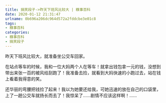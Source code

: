 ```yaml
---
title: 搞笑段子->昨天下班风比较大 | 糗事百科
date: 2020-01-12 21:31:47
urlname: 0b696a206dc964d572a2fddcbe3e01c8
tags: 
- 糗事百科
categories:
- 糗事百科
- 搞笑段子
---
```

昨天下班风比较大，就准备坐公交车回家。

在站点等车的时候，我和一位大妈两个人在等车！就拿出钱包拿一元的钱，没想到带出来张一百的被风给刮跑了！我准备去捡，就看到大妈快速的小跑过去，站在钱上看着我得意的笑。

还华丽的弯腰把钱捡了起来！我以为她要还给我，可她迅速的放在自己的口袋里，上了一趟公交车就扬长而去了！我惊呆了……剧情不应该这样啊！……



